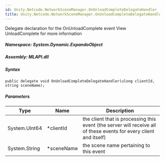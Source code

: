 ```yaml
---  
id: Unity.Netcode.NetworkSceneManager.OnUnloadCompleteDelegateHandler  
title: Unity.Netcode.NetworkSceneManager.OnUnloadCompleteDelegateHandler  
---
```


<div class="markdown level0 summary">

Delegate declaration for the OnUnloadComplete event View UnloadComplete
for more information

</div>

<div class="markdown level0 conceptual">

</div>

##### **Namespace**: System.Dynamic.ExpandoObject

##### **Assembly**: MLAPI.dll

##### Syntax

``` lang-csharp
public delegate void OnUnloadCompleteDelegateHandler(ulong clientId, string sceneName);
```

##### Parameters

| Type          | Name        | Description                                                                                                        |
|---------------|-------------|--------------------------------------------------------------------------------------------------------------------|
| System.UInt64 | \*clientId  | the client that is processing this event (the server will receive all of these events for every client and itself) |
| System.String | \*sceneName | the scene name pertaining to this event                                                                            |
